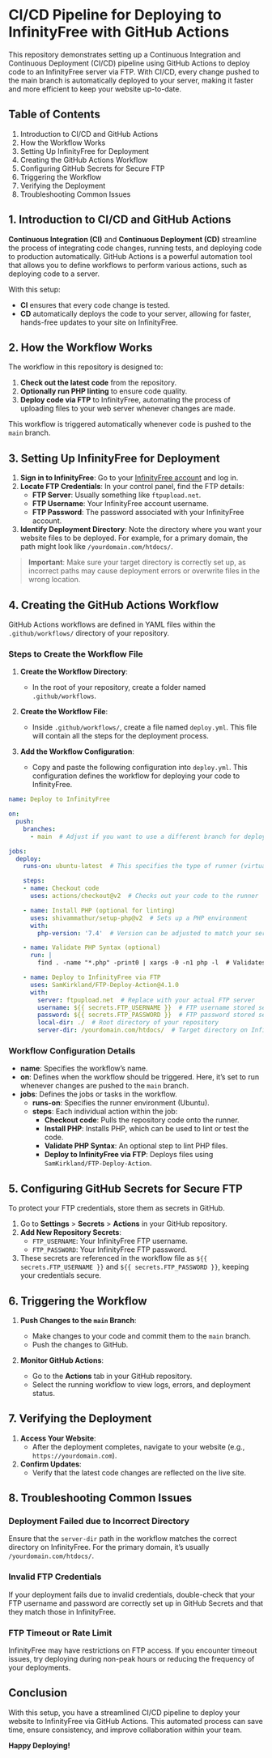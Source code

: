 

# CI/CD Pipeline for Deploying to InfinityFree with GitHub Actions

This repository demonstrates setting up a Continuous Integration and Continuous Deployment (CI/CD) pipeline using GitHub Actions to deploy code to an InfinityFree server via FTP. With CI/CD, every change pushed to the main branch is automatically deployed to your server, making it faster and more efficient to keep your website up-to-date.

## Table of Contents
1. Introduction to CI/CD and GitHub Actions
2. How the Workflow Works
3. Setting Up InfinityFree for Deployment
4. Creating the GitHub Actions Workflow
5. Configuring GitHub Secrets for Secure FTP
6. Triggering the Workflow
7. Verifying the Deployment
8. Troubleshooting Common Issues



## 1. Introduction to CI/CD and GitHub Actions

**Continuous Integration (CI)** and **Continuous Deployment (CD)** streamline the process of integrating code changes, running tests, and deploying code to production automatically. GitHub Actions is a powerful automation tool that allows you to define workflows to perform various actions, such as deploying code to a server.

With this setup:
- **CI** ensures that every code change is tested.
- **CD** automatically deploys the code to your server, allowing for faster, hands-free updates to your site on InfinityFree.



## 2. How the Workflow Works

The workflow in this repository is designed to:
1. **Check out the latest code** from the repository.
2. **Optionally run PHP linting** to ensure code quality.
3. **Deploy code via FTP** to InfinityFree, automating the process of uploading files to your web server whenever changes are made.

This workflow is triggered automatically whenever code is pushed to the `main` branch.



## 3. Setting Up InfinityFree for Deployment

1. **Sign in to InfinityFree**: Go to your [InfinityFree account](https://infinityfree.net) and log in.
2. **Locate FTP Credentials**: In your control panel, find the FTP details:
   - **FTP Server**: Usually something like `ftpupload.net`.
   - **FTP Username**: Your InfinityFree account username.
   - **FTP Password**: The password associated with your InfinityFree account.
3. **Identify Deployment Directory**: Note the directory where you want your website files to be deployed. For example, for a primary domain, the path might look like `/yourdomain.com/htdocs/`.

> **Important**: Make sure your target directory is correctly set up, as incorrect paths may cause deployment errors or overwrite files in the wrong location.


## 4. Creating the GitHub Actions Workflow

GitHub Actions workflows are defined in YAML files within the `.github/workflows/` directory of your repository.

### Steps to Create the Workflow File

1. **Create the Workflow Directory**:
   - In the root of your repository, create a folder named `.github/workflows`.

2. **Create the Workflow File**:
   - Inside `.github/workflows/`, create a file named `deploy.yml`. This file will contain all the steps for the deployment process.

3. **Add the Workflow Configuration**:
   - Copy and paste the following configuration into `deploy.yml`. This configuration defines the workflow for deploying your code to InfinityFree.

```yaml
name: Deploy to InfinityFree

on:
  push:
    branches:
      - main  # Adjust if you want to use a different branch for deployment

jobs:
  deploy:
    runs-on: ubuntu-latest  # This specifies the type of runner (virtual machine) to use

    steps:
    - name: Checkout code
      uses: actions/checkout@v2  # Checks out your code to the runner

    - name: Install PHP (optional for linting)
      uses: shivammathur/setup-php@v2  # Sets up a PHP environment
      with:
        php-version: '7.4'  # Version can be adjusted to match your server

    - name: Validate PHP Syntax (optional)
      run: |
        find . -name "*.php" -print0 | xargs -0 -n1 php -l  # Validates PHP syntax

    - name: Deploy to InfinityFree via FTP
      uses: SamKirkland/FTP-Deploy-Action@4.1.0
      with:
        server: ftpupload.net  # Replace with your actual FTP server
        username: ${{ secrets.FTP_USERNAME }}  # FTP username stored securely
        password: ${{ secrets.FTP_PASSWORD }}  # FTP password stored securely
        local-dir: ./  # Root directory of your repository
        server-dir: /yourdomain.com/htdocs/  # Target directory on InfinityFree
```

### Workflow Configuration Details

- **name**: Specifies the workflow’s name.
- **on**: Defines when the workflow should be triggered. Here, it’s set to run whenever changes are pushed to the `main` branch.
- **jobs**: Defines the jobs or tasks in the workflow.
  - **runs-on**: Specifies the runner environment (Ubuntu).
  - **steps**: Each individual action within the job:
    - **Checkout code**: Pulls the repository code onto the runner.
    - **Install PHP**: Installs PHP, which can be used to lint or test the code.
    - **Validate PHP Syntax**: An optional step to lint PHP files.
    - **Deploy to InfinityFree via FTP**: Deploys files using `SamKirkland/FTP-Deploy-Action`.


## 5. Configuring GitHub Secrets for Secure FTP

To protect your FTP credentials, store them as secrets in GitHub.

1. Go to **Settings** > **Secrets** > **Actions** in your GitHub repository.
2. **Add New Repository Secrets**:
   - `FTP_USERNAME`: Your InfinityFree FTP username.
   - `FTP_PASSWORD`: Your InfinityFree FTP password.
3. These secrets are referenced in the workflow file as `${{ secrets.FTP_USERNAME }}` and `${{ secrets.FTP_PASSWORD }}`, keeping your credentials secure.



## 6. Triggering the Workflow

1. **Push Changes to the `main` Branch**:
   - Make changes to your code and commit them to the `main` branch.
   - Push the changes to GitHub.

2. **Monitor GitHub Actions**:
   - Go to the **Actions** tab in your GitHub repository.
   - Select the running workflow to view logs, errors, and deployment status.



## 7. Verifying the Deployment

1. **Access Your Website**:
   - After the deployment completes, navigate to your website (e.g., `https://yourdomain.com`).
2. **Confirm Updates**:
   - Verify that the latest code changes are reflected on the live site.



## 8. Troubleshooting Common Issues

### Deployment Failed due to Incorrect Directory

Ensure that the `server-dir` path in the workflow matches the correct directory on InfinityFree. For the primary domain, it’s usually `/yourdomain.com/htdocs/`.

### Invalid FTP Credentials

If your deployment fails due to invalid credentials, double-check that your FTP username and password are correctly set up in GitHub Secrets and that they match those in InfinityFree.

### FTP Timeout or Rate Limit

InfinityFree may have restrictions on FTP access. If you encounter timeout issues, try deploying during non-peak hours or reducing the frequency of your deployments.



## Conclusion

With this setup, you have a streamlined CI/CD pipeline to deploy your website to InfinityFree via GitHub Actions. This automated process can save time, ensure consistency, and improve collaboration within your team.

**Happy Deploying!**